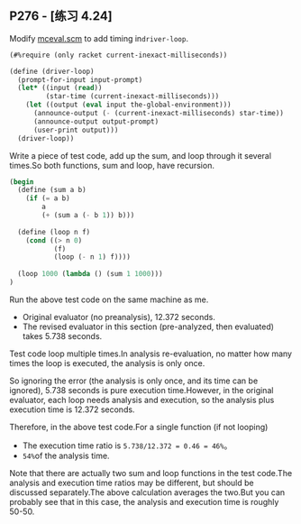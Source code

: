 ## P276 - [练习 4.24]

Modify  [mceval.scm](./mceval.scm) to add timing in`driver-loop`.

``` Scheme
(#%require (only racket current-inexact-milliseconds))

(define (driver-loop)
  (prompt-for-input input-prompt)
  (let* ((input (read))
         (star-time (current-inexact-milliseconds)))
    (let ((output (eval input the-global-environment)))
      (announce-output (- (current-inexact-milliseconds) star-time))
      (announce-output output-prompt)
      (user-print output)))
  (driver-loop))
```  

Write a piece of test code, add up the sum, and loop through it several times.So both functions, sum and loop, have recursion.

``` Scheme
(begin 
  (define (sum a b)
    (if (= a b)
        a
        (+ (sum a (- b 1)) b)))
  
  (define (loop n f)
    (cond ((> n 0) 
           (f)
           (loop (- n 1) f))))
  
  (loop 1000 (lambda () (sum 1 1000)))  
)
```

Run the above test code on the same machine as me.

* Original evaluator (no preanalysis), 12.372 seconds.
* The revised evaluator in this section (pre-analyzed, then evaluated) takes 5.738 seconds.

Test code loop multiple times.In analysis re-evaluation, no matter how many times the loop is executed, the analysis is only once.

So ignoring the error (the analysis is only once, and its time can be ignored), 5.738 seconds is pure execution time.However, in the original evaluator, each loop needs analysis and execution, so the analysis plus execution time is 12.372 seconds.

Therefore, in the above test code.For a single function (if not looping)

* The execution time ratio is `5.738/12.372 = 0.46 = 46%`。
*   `54%`of the analysis time.

Note that there are actually two sum and loop functions in the test code.The analysis and execution time ratios may be different, but should be discussed separately.The above calculation averages the two.But you can probably see that in this case, the analysis and execution time is roughly 50-50.
